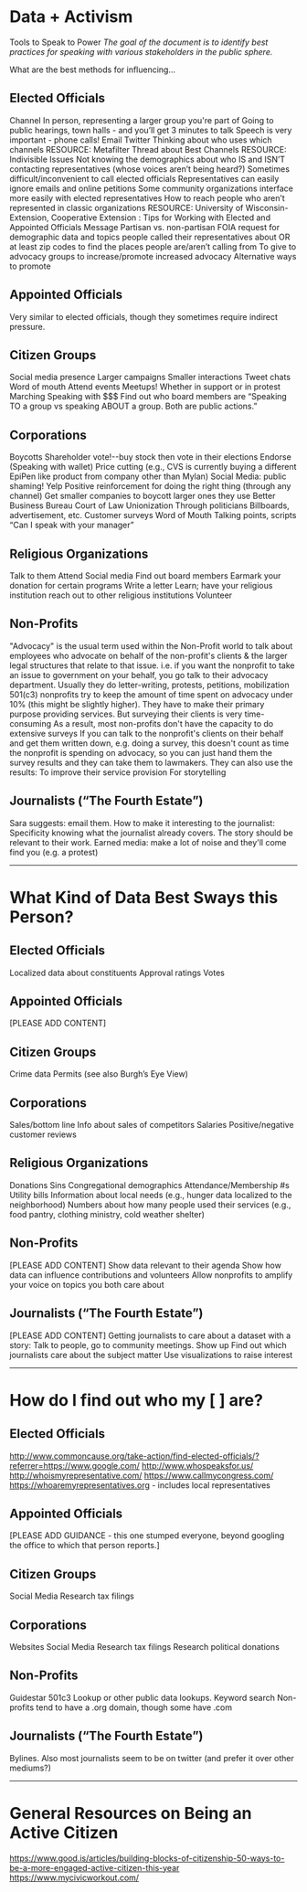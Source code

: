 # Data + Activism
Tools to Speak to Power
*The goal of the document is to identify best practices for speaking with various stakeholders in the public sphere.*

What are the best methods for influencing...

## Elected Officials
Channel
In person, representing a larger group you're part of
Going to public hearings, town halls - and you’ll get 3 minutes to talk
Speech is very important - phone calls!
Email
Twitter
Thinking about who uses which channels
RESOURCE: Metafilter Thread about Best Channels
RESOURCE: Indivisible
Issues
Not knowing the demographics about who IS and ISN’T contacting representatives (whose voices aren’t being heard?)
Sometimes difficult/inconvenient to call elected officials
Representatives can easily ignore emails and online petitions
Some community organizations interface more easily with elected representatives
How to reach people who aren’t represented in classic organizations
RESOURCE: University of Wisconsin-Extension, Cooperative Extension : Tips for Working with Elected and Appointed Officials
Message
Partisan vs. non-partisan
FOIA request for demographic data and topics people called their representatives about
OR at least zip codes to find the places people are/aren’t calling from 
To give to advocacy groups to increase/promote increased advocacy
Alternative ways to promote 

## Appointed Officials
Very similar to elected officials, though they sometimes require indirect pressure.

## Citizen Groups
Social media presence
Larger campaigns
Smaller interactions
Tweet chats
Word of mouth
Attend events
Meetups!
Whether in support or in protest
Marching
Speaking with $$$
Find out who board members are
“Speaking TO a group vs speaking ABOUT a group. Both are public actions.”

## Corporations
Boycotts
Shareholder vote!--buy stock then vote in their elections
Endorse (Speaking with wallet)
Price cutting (e.g., CVS is currently buying a different EpiPen like product from company other than Mylan)
Social Media: public shaming!
Yelp
Positive reinforcement for doing the right thing (through any channel)
Get smaller companies to boycott larger ones they use
Better Business Bureau
Court of Law
Unionization
Through politicians 
Billboards, advertisement, etc.
Customer surveys
Word of Mouth
Talking points, scripts
“Can I speak with your manager”

## Religious Organizations
Talk to them
Attend
Social media
Find out board members
Earmark your donation for certain programs
Write a letter
Learn; have your religious institution reach out to other religious institutions
Volunteer

## Non-Profits
"Advocacy" is the usual term used within the Non-Profit world to talk about employees who advocate on behalf of the non-profit's clients & the larger legal structures that relate to that issue.
i.e. if you want the nonprofit to take an issue to government on your behalf, you go talk to their advocacy department.
Usually they do letter-writing, protests, petitions, mobilization
501(c3) nonprofits try to keep the amount of time spent on advocacy under 10% (this might be slightly higher). They have to make their primary purpose providing services. But surveying their clients is very time-consuming
As a result, most non-profits don't have the capacity to do extensive surveys
If you can talk to the nonprofit's clients on their behalf and get them written down, e.g. doing a survey, this doesn't count as time the nonprofit is spending on advocacy, so you can just hand them the survey results and they can take them to lawmakers.
They can also use the results: 
To improve their service provision
For storytelling

## Journalists (“The Fourth Estate”)
Sara suggests: email them. 
How to make it interesting to the journalist:
Specificity
knowing what the journalist already covers. The story should be relevant to their work.
Earned media: make a lot of noise and they'll come find you (e.g. a protest)

***

# What Kind of Data Best Sways this Person?

## Elected Officials
Localized data about constituents
Approval ratings
Votes

## Appointed Officials
[PLEASE ADD CONTENT]

## Citizen Groups
Crime data
Permits
(see also Burgh’s Eye View)

## Corporations
Sales/bottom line
Info about sales of competitors
Salaries
Positive/negative customer reviews

## Religious Organizations
Donations
Sins
Congregational demographics
Attendance/Membership #s
Utility bills
Information about local needs (e.g., hunger data localized to the neighborhood)
Numbers about how many people used their services (e.g., food pantry, clothing ministry, cold weather shelter)

## Non-Profits
[PLEASE ADD CONTENT]
Show data relevant to their agenda
Show how data can influence contributions and volunteers
Allow nonprofits to amplify your voice on topics you both care about

## Journalists (“The Fourth Estate”)
[PLEASE ADD CONTENT]
Getting journalists to care about a dataset with a story:
Talk to people, go to community meetings. Show up
Find out which journalists care about the subject matter
Use visualizations to raise interest

***

# How do I find out who my [    ] are?

## Elected Officials
http://www.commoncause.org/take-action/find-elected-officials/?referrer=https://www.google.com/
http://www.whospeaksfor.us/
http://whoismyrepresentative.com/
https://www.callmycongress.com/
https://whoaremyrepresentatives.org - includes local representatives

## Appointed Officials
[PLEASE ADD GUIDANCE - this one stumped everyone, beyond googling the office to which that person reports.]

## Citizen Groups
Social Media
Research tax filings

## Corporations
Websites
Social Media
Research tax filings
Research political donations

## Non-Profits
Guidestar
501c3 Lookup or other public data lookups.
Keyword search
Non-profits tend to have a .org domain, though some have .com

## Journalists (“The Fourth Estate”)
Bylines. Also most journalists seem to be on twitter (and prefer it over other mediums?)

***

# General Resources on Being an Active Citizen
https://www.good.is/articles/building-blocks-of-citizenship-50-ways-to-be-a-more-engaged-active-citizen-this-year
https://www.mycivicworkout.com/
